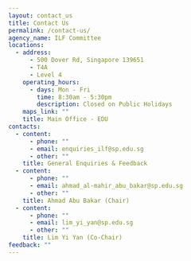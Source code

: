 ```yaml
---
layout: contact_us
title: Contact Us
permalink: /contact-us/
agency_name: ILF Committee
locations:
  - address:
      - 500 Dover Rd, Singapore 139651
      - T4A
      - Level 4
    operating_hours:
      - days: Mon - Fri
        time: 8:30am - 5:30pm
        description: Closed on Public Holidays
    maps_link: ""
    title: Main Office - EDU
contacts:
  - content:
      - phone: ""
      - email: enquiries_ilf@sp.edu.sg
      - other: ""
    title: General Enquiries & Feedback
  - content:
      - phone: ""
      - email: ahmad_al-mahir_abu_bakar@sp.edu.sg
      - other: ""
    title: Ahmad Abu Bakar (Chair)
  - content:
      - phone: ""
      - email: lim_yi_yan@sp.edu.sg
      - other: ""
    title: Lim Yi Yan (Co-Chair)
feedback: ""
---
```

